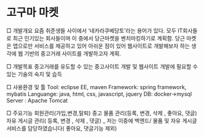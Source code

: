 # 고구마 마켓

□ 개발개요
요즘 취준생들 사이에서 ‘네카라쿠베당토’라는 용어가 있다. 
모두 IT회사들로 최근 인기있는 회사들이며 이 중에서 당근마켓을 벤치마킹하기로 계획함. 
당근 마켓은 앱으로만 서비스를 제공하고 있어 아쉬운 점이 있어 
웹사이트로 개발해보자 하는 생각에 웹 기반의 중고거래 사이트를 개발하고자 계획.

□ 개발목표
중고거래를 유도할 수 있는 중고사이트 개발 및 웹사이트 개발에 필요할 수 있는 기술의 숙지 및 습득



□ 사용환경 및 툴
Tool: eclipse EE, maven
Framework: spring framework, mybatis
Languange: java, html, css, javascript, jquery
DB: docker->mysql
Server : Apache Tomcat


□ 주요기능
회원관리(가입,변경,탈퇴)
중고 물품 관리(등록, 변경, 삭제 , 좋아요, 댓글)
자유 게시글 관리( 등록, 변경 , 삭제 , 댓글)
_
저는 이중에 백엔드/ 물품 및 자유 게시글 서비스를 담당하였습니다( 좋아요, 댓글기능 제외)
